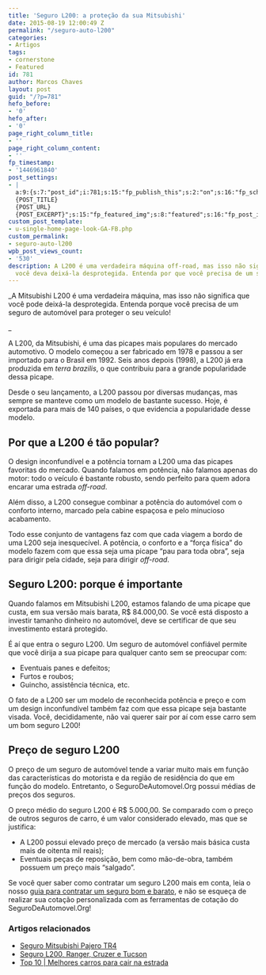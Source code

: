 ```yaml
---
title: 'Seguro L200: a proteção da sua Mitsubishi'
date: 2015-08-19 12:00:49 Z
permalink: "/seguro-auto-l200"
categories:
- Artigos
tags:
- cornerstone
- Featured
id: 781
author: Marcos Chaves
layout: post
guid: "/?p=781"
hefo_before:
- '0'
hefo_after:
- '0'
page_right_column_title:
- ''
page_right_column_content:
- ''
fp_timestamp:
- '1446961840'
post_settings:
- |
  a:9:{s:7:"post_id";i:781;s:15:"fp_publish_this";s:2:"on";s:16:"fp_schedule_this";s:3:"yes";s:11:"fp_datetime";s:0:"";s:18:"fp_timezone_offset";s:3:"120";s:8:"msg_body";s:66:"Novo post no {SITE_NAME}
  {POST_TITLE}
  {POST_URL}
  {POST_EXCERPT}";s:15:"fp_featured_img";s:8:"featured";s:16:"fp_post_img_text";s:0:"";s:5:"pages";a:2:{i:0;s:3:"own";i:1;s:15:"520743491417556";}}
custom_post_template:
- u-single-home-page-look-GA-FB.php
custom_permalink:
- seguro-auto-l200
wpb_post_views_count:
- '530'
description: A L200 é uma verdadeira máquina off-road, mas isso não significa que
  você deva deixá-la desprotegida. Entenda por que você precisa de um seguro L200!
---
```


_A Mitsubishi L200 é uma verdadeira máquina, mas isso não significa que você pode deixá-la desprotegida. Entenda porque você precisa de um seguro de automóvel para proteger o seu veículo!
  
_ 

A L200, da Mitsubishi, é uma das picapes mais populares do mercado automotivo. O modelo começou a ser fabricado em 1978 e passou a ser importado para o Brasil em 1992. Seis anos depois (1998), a L200 já era produzida em _terra brazilis_, o que contribuiu para a grande popularidade dessa picape.

Desde o seu lançamento, a L200 passou por diversas mudanças, mas sempre se manteve como um modelo de bastante sucesso. Hoje, é exportada para mais de 140 países, o que evidencia a popularidade desse modelo.

## Por que a L200 é tão popular?

O design inconfundível e a potência tornam a L200 uma das picapes favoritas do mercado. Quando falamos em potência, não falamos apenas do motor: todo o veículo é bastante robusto, sendo perfeito para quem adora encarar uma estrada _off-road_.

Além disso, a L200 consegue combinar a potência do automóvel com o conforto interno, marcado pela cabine espaçosa e pelo minucioso acabamento.

Todo esse conjunto de vantagens faz com que cada viagem a bordo de uma L200 seja inesquecível. A potência, o conforto e a “força física” do modelo fazem com que essa seja uma picape “pau para toda obra”, seja para dirigir pela cidade, seja para dirigir _off-road_.

## Seguro L200: porque é importante

Quando falamos em Mitsubishi L200, estamos falando de uma picape que custa, em sua versão mais barata, R$ 84.000,00. Se você está disposto a investir tamanho dinheiro no automóvel, deve se certificar de que seu investimento estará protegido.

É aí que entra o seguro L200. Um seguro de automóvel confiável permite que você dirija a sua picape para qualquer canto sem se preocupar com:

  * Eventuais panes e defeitos;
  * Furtos e roubos;
  * Guincho, assistência técnica, etc.

O fato de a L200 ser um modelo de reconhecida potência e preço e com um design inconfundível também faz com que essa picape seja bastante visada. Você, decididamente, não vai querer sair por aí com esse carro sem um bom seguro L200!

## Preço de seguro L200

O preço de um seguro de automóvel tende a variar muito mais em função das características do motorista e da região de residência do que em função do modelo. Entretanto, o SeguroDeAutomovel.Org possui médias de preços dos seguros.

O preço médio do seguro L200 é R$ 5.000,00. Se comparado com o preço de outros seguros de carro, é um valor considerado elevado, mas que se justifica:

  * A L200 possui elevado preço de mercado (a versão mais básica custa mais de oitenta mil reais);
  * Eventuais peças de reposição, bem como mão-de-obra, também possuem um preço mais “salgado”.

Se você quer saber como contratar um seguro L200 mais em conta, leia o nosso <a href="/guia-rapido-para-contratar-um-seguro-bom-e-barato" target="_blank">guia para contratar um seguro bom e barato</a>, e não se esqueça de realizar sua cotação personalizada com as ferramentas de cotação do SeguroDeAutomovel.Org!

### Artigos relacionados

  * <a href="/seguro-para-mitsubishi-pajero-tr4" target="_blank">Seguro Mitsubishi Pajero TR4</a>
  * <a href="/seguro-l200-ranger-cruzer-tucson" target="_blank">Seguro L200, Ranger, Cruzer e Tucson</a>
  * <a href="/10-melhores-modelos-de-carro-para-cair-na-estrada" target="_blank">Top 10 | Melhores carros para cair na estrada</a>